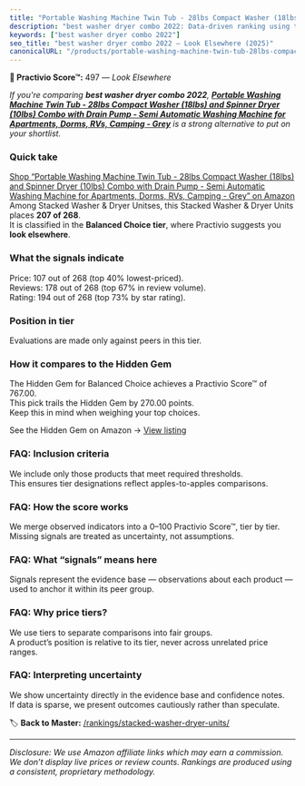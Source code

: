 ```yaml
---
title: "Portable Washing Machine Twin Tub - 28lbs Compact Washer (18lbs) and Spinner Dryer (10lbs) Combo with Drain Pump - Semi Automatic Washing Machine for Apartments, Dorms, RVs, Camping - Grey"
description: "best washer dryer combo 2022: Data-driven ranking using the Practivio Score™. Positioned by quality, value, demand, findability, momentum."
keywords: ["best washer dryer combo 2022"]
seo_title: "best washer dryer combo 2022 — Look Elsewhere (2025)"
canonicalURL: "/products/portable-washing-machine-twin-tub-28lbs-compact-washer-18lbs-and-spinner-dryer-10lbs-combo-with-drain-pump-semi-automatic-washing-machine-for-apartments-dorms-rvs-camping-grey-B0F1N39LGL/"
---
```


**🚫 Practivio Score™:** 497 — _Look Elsewhere_


*If you're comparing **best washer dryer combo 2022**, **[Portable Washing Machine Twin Tub - 28lbs Compact Washer (18lbs) and Spinner Dryer (10lbs) Combo with Drain Pump - Semi Automatic Washing Machine for Apartments, Dorms, RVs, Camping - Grey](https://www.amazon.com/dp/B0F1N39LGL?tag=practivio-20)** is a strong alternative to put on your shortlist.*
### Quick take
[Shop “Portable Washing Machine Twin Tub - 28lbs Compact Washer (18lbs) and Spinner Dryer (10lbs) Combo with Drain Pump - Semi Automatic Washing Machine for Apartments, Dorms, RVs, Camping - Grey” on Amazon](https://www.amazon.com/dp/B0F1N39LGL?tag=practivio-20)
Among Stacked Washer & Dryer Unitses, this Stacked Washer & Dryer Units places **207 of 268**.  
It is classified in the **Balanced Choice tier**, where Practivio suggests you **look elsewhere**.

### What the signals indicate
Price: 107 out of 268 (top 40% lowest-priced).  
Reviews: 178 out of 268 (top 67% in review volume).  
Rating: 194 out of 268 (top 73% by star rating).  

### Position in tier
Evaluations are made only against peers in this tier.

### How it compares to the Hidden Gem
The Hidden Gem for Balanced Choice achieves a Practivio Score™ of 767.00.  
This pick trails the Hidden Gem by 270.00 points.  
Keep this in mind when weighing your top choices.  

See the Hidden Gem on Amazon → [View listing](https://www.amazon.com/dp/B09YLKMHLH?tag=practivio-20)

### FAQ: Inclusion criteria
We include only those products that meet required thresholds.  
This ensures tier designations reflect apples-to-apples comparisons.

### FAQ: How the score works
We merge observed indicators into a 0–100 Practivio Score™, tier by tier.  
Missing signals are treated as uncertainty, not assumptions.

### FAQ: What “signals” means here
Signals represent the evidence base — observations about each product — used to anchor it within its peer group.

### FAQ: Why price tiers?
We use tiers to separate comparisons into fair groups.  
A product’s position is relative to its tier, never across unrelated price ranges.

### FAQ: Interpreting uncertainty
We show uncertainty directly in the evidence base and confidence notes.  
If data is sparse, we present outcomes cautiously rather than speculate.


🏷️ **Back to Master:** [/rankings/stacked-washer-dryer-units/](/rankings/stacked-washer-dryer-units/)

---
_Disclosure: We use Amazon affiliate links which may earn a commission. We don’t display live prices or review counts. Rankings are produced using a consistent, proprietary methodology._

